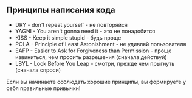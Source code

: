 ## Принципы написания кода

- DRY - don't repeat yourself - не повторяйся
- YAGNI - You aren't gonna need it - это не понадобится
- KISS - Keep it simple stupid - будь проще
- POLA - Principle of Least Astonishment - не удивляй пользователя
- EAFP - Easier to Ask for Forgiveness than Permission - проще
извиниться, чем просить разрешения (сначала действуй)
- LBYL - Look Before You Leap - смотри, прежде чем прыгнуть (сначала спроси)

Если вы начинаете соблюдать хорошие принципы,
вы формируете у себя правильные привычки!